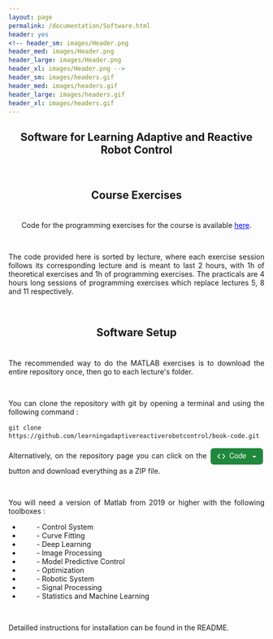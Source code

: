 ```yaml
---
layout: page
permalink: /documentation/Software.html
header: yes
<!-- header_sm: images/Header.png
header_med: images/Header.png
header_large: images/Header.png
header_xl: images/Header.png -->
header_sm: images/headers.gif
header_med: images/headers.gif
header_large: images/headers.gif
header_xl: images/headers.gif
--- 
```

<section class="small-12 large-10 columns page-content">

<h1 align="center"><strong>Software for Learning Adaptive and Reactive Robot Control</strong></h1>

<br>
<h2 align="center"><strong>Course Exercises</strong></h2>
<div style="line-height: 50%">    
<br>    
</div> 
<p align="center" >Code for the programming exercises for the course is available <a href="https://github.com/learningadaptivereactiverobotcontrol/book-code" style="color: blue;" target="_blank">here</a>. </p>
<br>
<p align="justify">The code provided here is sorted by lecture, where each exercise session follows its corresponding lecture and is meant to last 2 hours, with 1h of theoretical exercises and 1h of programming exercises. The practicals are 4 hours long sessions of programming exercises which replace lectures 5, 8 and 11 respectively.<p>

<br>

<h2 align="center"><strong>Software Setup</strong></h2>
<div style="line-height: 50%">    
<br>    
</div> 
<p align="justify">The recommended way to do the MATLAB exercises is to download the entire repository once, then go to each lecture's folder.</p><br>
<p align="justify"> You can clone the repository with git by opening a terminal and using the following command : </p>
<pre><code>git clone https://github.com/learningadaptivereactiverobotcontrol/book-code.git</code></pre>

<p align="justify" > Alternatively, on the repository page you can click on the <img src="../images/code_button.png" alt="Code button" style="vertical-align: middle;"/> button and download everything as a ZIP file.</p>

<br>

<p align="justify" >You will need a version of Matlab from 2019 or higher with the following toolboxes :

<ul>
  <li> &nbsp; &nbsp;  &nbsp;  &nbsp; - Control System</li>
  <li> &nbsp; &nbsp;  &nbsp;  &nbsp; - Curve Fitting</li>
  <li> &nbsp; &nbsp;  &nbsp;  &nbsp; - Deep Learning</li>
  <li> &nbsp; &nbsp;  &nbsp;  &nbsp; - Image Processing</li>
  <li> &nbsp; &nbsp;  &nbsp;  &nbsp; - Model Predictive Control</li>
  <li> &nbsp; &nbsp;  &nbsp;  &nbsp; - Optimization</li>
  <li> &nbsp; &nbsp;  &nbsp;  &nbsp; - Robotic System</li>
  <li> &nbsp; &nbsp;  &nbsp;  &nbsp; - Signal Processing</li>
  <li> &nbsp; &nbsp;  &nbsp;  &nbsp; - Statistics and Machine Learning</li>
</ul>

</p>

<br>
<p>Detailled instructions for installation can be found in the README. </p>


<!-- 

<br>

### References
[1] Figueroa, N. and Billard, A. (2018) "A Physically-Consistent Bayesian Non-Parametric Mixture Model for Dynamical System Learning". In Proceedings of the 2nd Conference on Robot Learning (CoRL).  
[2] Huber, L., Billard, A. and Slotine, J.-J. (2019) Avoidance of Convex and Concave Obstacles with Convergence ensured through Contraction. IEEE Robotics and Automation Letters (RA-L).  
[3] Mirrazavi Salehian, S. S. and Billard, A. (2018) A Dynamical System Based Approach for Controlling Robotic Manipulators During Non-contact/Contact Transitions. IEEE Robotics and Automation Letters (RA-L).
[4] Amanhoud, W., Khoramshahi, M. and Billard, A. (2019) “A Dynamical System Approach to Motion and Force Generation in Contact Tasks.” In Proceedings of Robotics, Science and Systems (RSS).
[5] Kronander, K. and Billard, A. (2016) Passive Interaction Control with Dynamical Systems. IEEE Robotics and Automation Letters, vol. 1, iss. 1, Jan. 2016, pp. 106-113. selected for presentation at ICRA 2016.    -->
